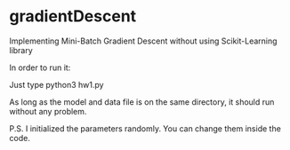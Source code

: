 # gradientDescent
Implementing Mini-Batch Gradient Descent without using Scikit-Learning library

In order to run it:

Just type python3 hw1.py 

As long as the model and data file is on the same directory, it should run without any problem.

P.S. I initialized the parameters randomly. You can change them inside the code.
